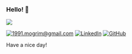 ### Hello! 👋

<img src="https://media.giphy.com/media/brRWBSKoc9ueI/giphy.gif">

[![1991.mogrim@gmail.com](https://img.shields.io/badge/Gmail-D14836?style=flat&logo=gmail&logoColor=white)](mailto:1991.mogrim@gmail.com)
[![LinkedIn](https://img.shields.io/badge/LinkedIn-0077B5?style=flat&logo=linkedin&logoColor=white)](https://www.linkedin.com/in/dante-mogrim-b0a6091b7/)
[![GitHub](https://img.shields.io/badge/GitHub-100000?style=flat&logo=github&logoColor=white)](https://github.com/dantemogrim)


Have a nice day!

<!--
**mogrim-91/mogrim-91** is a ✨ _special_ ✨ repository because its `README.md` (this file) appears on your GitHub profile.

Here are some ideas to get you started:

- 🔭 I’m currently working on ...
- 🌱 I’m currently learning ...
- 👯 I’m looking to collaborate on ...
- 🤔 I’m looking for help with ...
- 💬 Ask me about ...
- 📫 How to reach me: ...
- 😄 Pronouns: ...
- ⚡ Fun fact: ...
-->
